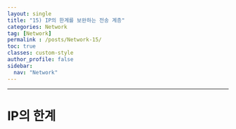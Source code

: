 ```yaml
---
layout: single
title: "15) IP의 한계를 보완하는 전송 계층"
categories: Network
tag: [Network]
permalink : /posts/Network-15/
toc: true
classes: custom-style
author_profile: false
sidebar:
  nav: "Network"
---
```


<hr>

# IP의 한계
